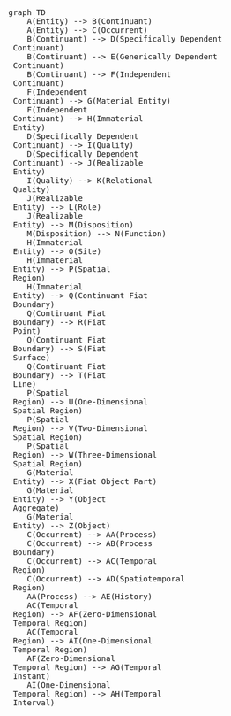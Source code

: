 <pre class="mermaid language-mermaid">
graph TD
    A(Entity) --> B(Continuant)
    A(Entity) --> C(Occurrent)
    B(Continuant) --> D(Specifically Dependent<br> Continuant)
    B(Continuant) --> E(Generically Dependent<br> Continuant)
    B(Continuant) --> F(Independent<br> Continuant)
    F(Independent<br> Continuant) --> G(Material Entity)
    F(Independent<br> Continuant) --> H(Immaterial<br> Entity)
    D(Specifically Dependent<br> Continuant) --> I(Quality)
    D(Specifically Dependent<br> Continuant) --> J(Realizable<br> Entity)
    I(Quality) --> K(Relational<br> Quality)
    J(Realizable<br> Entity) --> L(Role)
    J(Realizable<br> Entity) --> M(Disposition)
    M(Disposition) --> N(Function)
    H(Immaterial<br> Entity) --> O(Site)
    H(Immaterial<br> Entity) --> P(Spatial<br> Region)
    H(Immaterial<br> Entity) --> Q(Continuant Fiat<br> Boundary)
    Q(Continuant Fiat<br> Boundary) --> R(Fiat<br> Point)
    Q(Continuant Fiat<br> Boundary) --> S(Fiat<br> Surface)
    Q(Continuant Fiat<br> Boundary) --> T(Fiat<br> Line)
    P(Spatial<br> Region) --> U(One-Dimensional<br> Spatial Region)
    P(Spatial<br> Region) --> V(Two-Dimensional<br> Spatial Region)
    P(Spatial<br> Region) --> W(Three-Dimensional<br> Spatial Region)
    G(Material<br> Entity) --> X(Fiat Object Part)
    G(Material<br> Entity) --> Y(Object<br> Aggregate)
    G(Material<br> Entity) --> Z(Object)
    C(Occurrent) --> AA(Process)
    C(Occurrent) --> AB(Process<br> Boundary)
    C(Occurrent) --> AC(Temporal<br> Region)
    C(Occurrent) --> AD(Spatiotemporal<br> Region)
    AA(Process) --> AE(History)
    AC(Temporal<br> Region) --> AF(Zero-Dimensional<br> Temporal Region)
    AC(Temporal<br> Region) --> AI(One-Dimensional<br> Temporal Region)
    AF(Zero-Dimensional<br> Temporal Region) --> AG(Temporal<br> Instant)
    AI(One-Dimensional<br> Temporal Region) --> AH(Temporal<br> Interval)
</pre>

